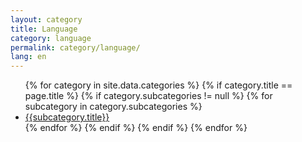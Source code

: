 ```yaml
---
layout: category
title: Language
category: language
permalink: category/language/
lang: en
---
```

<div class="category">
  <ul class="category-sub-list">
  {% for category in site.data.categories %}
    {% if category.title == page.title %}
      {% if category.subcategories != null %}
        {% for subcategory in category.subcategories %}
          <li class="category-sub-list-enclosure">
            <a class="category-sub-list-link" href="{{site.production_url}}/category{{category.href}}{{subcategory.href}}">
              {{subcategory.title}}
            </a>
          </li>
        {% endfor %}
      {% endif %}
    {% endif %}
  {% endfor %}
  </ul>
</div>